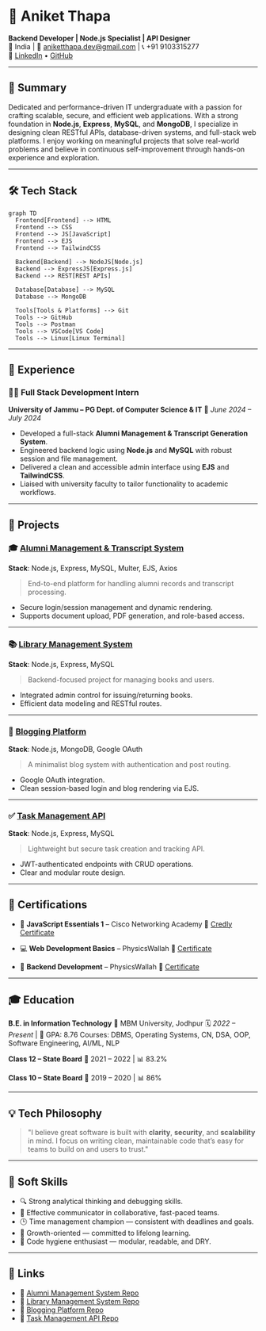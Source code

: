 # 💼 Aniket Thapa

**Backend Developer | Node.js Specialist | API Designer**  
📍 India | 📧 aniketthapa.dev@gmail.com | 📞 +91 9103315277  
🔗 [LinkedIn](https://linkedin.com/in/aniket-thapa) • [GitHub](https://github.com/aniket-thapa)

---

## 🔹 Summary

Dedicated and performance-driven IT undergraduate with a passion for crafting scalable, secure, and efficient web applications. With a strong foundation in **Node.js**, **Express**, **MySQL**, and **MongoDB**, I specialize in designing clean RESTful APIs, database-driven systems, and full-stack web platforms. I enjoy working on meaningful projects that solve real-world problems and believe in continuous self-improvement through hands-on experience and exploration.

---

## 🛠️ Tech Stack

```mermaid
graph TD
  Frontend[Frontend] --> HTML
  Frontend --> CSS
  Frontend --> JS[JavaScript]
  Frontend --> EJS
  Frontend --> TailwindCSS

  Backend[Backend] --> NodeJS[Node.js]
  Backend --> ExpressJS[Express.js]
  Backend --> REST[REST APIs]

  Database[Database] --> MySQL
  Database --> MongoDB

  Tools[Tools & Platforms] --> Git
  Tools --> GitHub
  Tools --> Postman
  Tools --> VSCode[VS Code]
  Tools --> Linux[Linux Terminal]
```

---

## 💼 Experience

### 🧑‍💻 Full Stack Development Intern

**University of Jammu – PG Dept. of Computer Science & IT**
📅 *June 2024 – July 2024*

* Developed a full-stack **Alumni Management & Transcript Generation System**.
* Engineered backend logic using **Node.js** and **MySQL** with robust session and file management.
* Delivered a clean and accessible admin interface using **EJS** and **TailwindCSS**.
* Liaised with university faculty to tailor functionality to academic workflows.

---

## 🚀 Projects

### 🎓 [Alumni Management & Transcript System](https://github.com/aniket-thapa/alumni-management-and-transcript-generation-system)

**Stack**: Node.js, Express, MySQL, Multer, EJS, Axios

> End-to-end platform for handling alumni records and transcript processing.

* Secure login/session management and dynamic rendering.
* Supports document upload, PDF generation, and role-based access.

---

### 📚 [Library Management System](https://github.com/aniket-thapa/library-management-system)

**Stack**: Node.js, Express, MySQL

> Backend-focused project for managing books and users.

* Integrated admin control for issuing/returning books.
* Efficient data modeling and RESTful routes.

---

### 📝 [Blogging Platform](https://github.com/aniket-thapa/blogging-platform)

**Stack**: Node.js, MongoDB, Google OAuth

> A minimalist blog system with authentication and post routing.

* Google OAuth integration.
* Clean session-based login and blog rendering via EJS.

---

### ✅ [Task Management API](https://github.com/aniket-thapa/task-management-api)

**Stack**: Node.js, Express, MySQL

> Lightweight but secure task creation and tracking API.

* JWT-authenticated endpoints with CRUD operations.
* Clear and modular route design.

---

## 📜 Certifications

* 🏅 **JavaScript Essentials 1** – Cisco Networking Academy
  🔗 [Credly Certificate](https://www.credly.com/badges/fcb58e2b-e598-401e-99b1-5e64f43c53bc)

* 💻 **Web Development Basics** – PhysicsWallah
  🔗 [Certificate](https://pwskills.com/learn/certificate/522bf2b8-e5b0-402d-8bc9-cb0b7732dc5b)

* 🔧 **Backend Development** – PhysicsWallah
  🔗 [Certificate](https://pwskills.com/learn/certificate/37626c8b-f0cf-4188-839e-b362a05476fd)

---

## 🎓 Education

**B.E. in Information Technology**
📍 MBM University, Jodhpur
🗓️ *2022 – Present* | 🎯 GPA: 8.76
Courses: DBMS, Operating Systems, CN, DSA, OOP, Software Engineering, AI/ML, NLP

**Class 12 – State Board**
📅 2021 – 2022 | 📊 83.2%

**Class 10 – State Board**
📅 2019 – 2020 | 📊 86%

---

## 💡 Tech Philosophy

> "I believe great software is built with **clarity**, **security**, and **scalability** in mind. I focus on writing clean, maintainable code that’s easy for teams to build on and users to trust."

---

## 🧠 Soft Skills

* 🔍 Strong analytical thinking and debugging skills.
* 🤝 Effective communicator in collaborative, fast-paced teams.
* 🕒 Time management champion — consistent with deadlines and goals.
* 🌱 Growth-oriented — committed to lifelong learning.
* 🧼 Code hygiene enthusiast — modular, readable, and DRY.

---

## 🔗 Links

* 📁 [Alumni Management System Repo](https://github.com/aniket-thapa/alumni-management-and-transcript-generation-system)
* 📁 [Library Management System Repo](https://github.com/aniket-thapa/library-management-system)
* 📁 [Blogging Platform Repo](https://github.com/aniket-thapa/blogging-platform)
* 📁 [Task Management API Repo](https://github.com/aniket-thapa/task-management-api)

```

